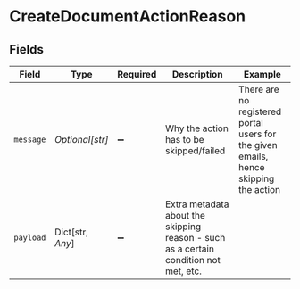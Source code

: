 # CreateDocumentActionReason


## Fields

| Field                                                                                | Type                                                                                 | Required                                                                             | Description                                                                          | Example                                                                              |
| ------------------------------------------------------------------------------------ | ------------------------------------------------------------------------------------ | ------------------------------------------------------------------------------------ | ------------------------------------------------------------------------------------ | ------------------------------------------------------------------------------------ |
| `message`                                                                            | *Optional[str]*                                                                      | :heavy_minus_sign:                                                                   | Why the action has to be skipped/failed                                              | There are no registered portal users for the given emails, hence skipping the action |
| `payload`                                                                            | Dict[str, *Any*]                                                                     | :heavy_minus_sign:                                                                   | Extra metadata about the skipping reason - such as a certain condition not met, etc. |                                                                                      |